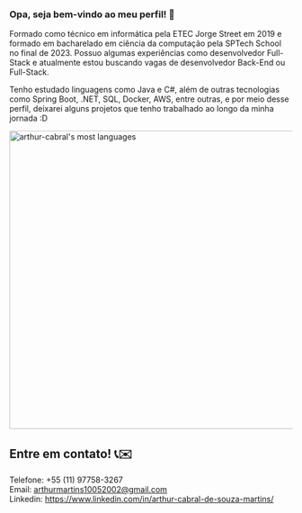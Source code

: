 ### Opa, seja bem-vindo ao meu perfil! 👋

<!--
**arthur-cabral/arthur-cabral** is a ✨ _special_ ✨ repository because its `README.md` (this file) appears on your GitHub profile.

Here are some ideas to get you started:

- 🔭 I’m currently working on ...
- 🌱 I’m currently learning ...
- 👯 I’m looking to collaborate on ...
- 🤔 I’m looking for help with ...
- 💬 Ask me about ...
- 📫 How to reach me: ...
- 😄 Pronouns: ...
- ⚡ Fun fact: ...
-->

Formado como técnico em informática pela ETEC Jorge Street em 2019 e formado em bacharelado em ciência da computação pela SPTech School no final de 2023. 
Possuo algumas experiências como desenvolvedor Full-Stack e atualmente estou buscando vagas de desenvolvedor Back-End ou Full-Stack.

Tenho estudado linguagens como Java e C#, além de outras tecnologias como Spring Boot, .NET, SQL, Docker, AWS, entre outras, e por meio desse perfil, deixarei alguns projetos que tenho trabalhado ao longo da minha jornada :D

<p align="left">
<img width="530em" src="https://github-readme-stats.vercel.app/api/top-langs/?username=arthur-cabral&layout=compact&theme=vision-friendly-dark" alt="arthur-cabral's most languages"/>
</p>

## Entre em contato! 📞✉️

Telefone: +55 (11) 97758-3267 <br>
Email: arthurmartins10052002@gmail.com <br>
Linkedin: https://www.linkedin.com/in/arthur-cabral-de-souza-martins/

